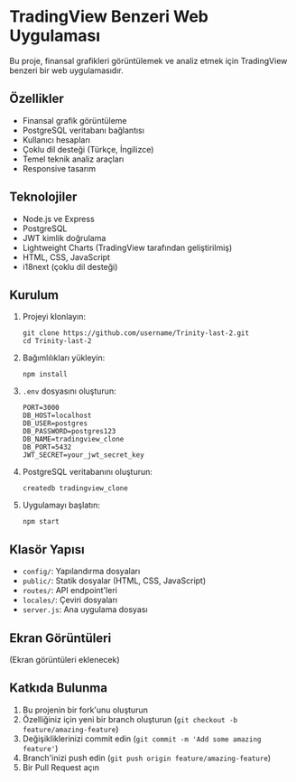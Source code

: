 # TradingView Benzeri Web Uygulaması

Bu proje, finansal grafikleri görüntülemek ve analiz etmek için TradingView benzeri bir web uygulamasıdır.

## Özellikler

- Finansal grafik görüntüleme
- PostgreSQL veritabanı bağlantısı
- Kullanıcı hesapları
- Çoklu dil desteği (Türkçe, İngilizce)
- Temel teknik analiz araçları
- Responsive tasarım

## Teknolojiler

- Node.js ve Express
- PostgreSQL
- JWT kimlik doğrulama
- Lightweight Charts (TradingView tarafından geliştirilmiş)
- HTML, CSS, JavaScript
- i18next (çoklu dil desteği)

## Kurulum

1. Projeyi klonlayın:
   ```
   git clone https://github.com/username/Trinity-last-2.git
   cd Trinity-last-2
   ```

2. Bağımlılıkları yükleyin:
   ```
   npm install
   ```

3. `.env` dosyasını oluşturun:
   ```
   PORT=3000
   DB_HOST=localhost
   DB_USER=postgres
   DB_PASSWORD=postgres123
   DB_NAME=tradingview_clone
   DB_PORT=5432
   JWT_SECRET=your_jwt_secret_key
   ```

4. PostgreSQL veritabanını oluşturun:
   ```
   createdb tradingview_clone
   ```

5. Uygulamayı başlatın:
   ```
   npm start
   ```

## Klasör Yapısı

- `config/`: Yapılandırma dosyaları
- `public/`: Statik dosyalar (HTML, CSS, JavaScript)
- `routes/`: API endpoint'leri
- `locales/`: Çeviri dosyaları
- `server.js`: Ana uygulama dosyası

## Ekran Görüntüleri

(Ekran görüntüleri eklenecek)

## Katkıda Bulunma

1. Bu projenin bir fork'unu oluşturun
2. Özelliğiniz için yeni bir branch oluşturun (`git checkout -b feature/amazing-feature`)
3. Değişikliklerinizi commit edin (`git commit -m 'Add some amazing feature'`)
4. Branch'inizi push edin (`git push origin feature/amazing-feature`)
5. Bir Pull Request açın 